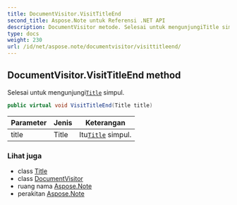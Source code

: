```yaml
---
title: DocumentVisitor.VisitTitleEnd
second_title: Aspose.Note untuk Referensi .NET API
description: DocumentVisitor metode. Selesai untuk mengunjungiTitle simpul.
type: docs
weight: 230
url: /id/net/aspose.note/documentvisitor/visittitleend/
---
```

## DocumentVisitor.VisitTitleEnd method

Selesai untuk mengunjungi[`Title`](../../title/) simpul.

```csharp
public virtual void VisitTitleEnd(Title title)
```

| Parameter | Jenis | Keterangan |
| --- | --- | --- |
| title | Title | Itu[`Title`](../../title/) simpul. |

### Lihat juga

* class [Title](../../title/)
* class [DocumentVisitor](../)
* ruang nama [Aspose.Note](../../documentvisitor/)
* perakitan [Aspose.Note](../../../)


